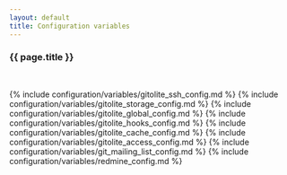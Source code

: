 ```yaml
---
layout: default
title: Configuration variables
---
```


<div id="configuration-container" markdown="1">

### {{ page.title }}

<br>

{% include configuration/variables/gitolite_ssh_config.md %}
{% include configuration/variables/gitolite_storage_config.md %}
{% include configuration/variables/gitolite_global_config.md %}
{% include configuration/variables/gitolite_hooks_config.md %}
{% include configuration/variables/gitolite_cache_config.md %}
{% include configuration/variables/gitolite_access_config.md %}
{% include configuration/variables/git_mailing_list_config.md %}
{% include configuration/variables/redmine_config.md %}

</div>


<div id="toc">
</div>
